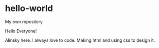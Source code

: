 # hello-world
My own repository

Hello Everyone!

Alinsky here. I always love to code. Making html and using css to design it.
